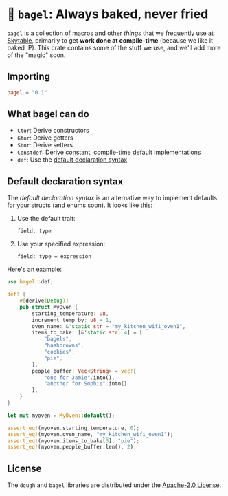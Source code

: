 # 🥯 `bagel`: Always baked, never fried

`bagel` is a collection of macros and other _things_ that we frequently use at [Skytable](https://github.com/skytable/skytable),
primarily to get **work done at compile-time** (because we like it baked :P). This crate contains some of the stuff we use, and we'll add more of the "magic" soon.

## Importing

```toml
bagel = "0.1"
```

## What bagel can do

- `Ctor`: Derive constructors
- `Gtor`: Derive getters
- `Stor`: Derive setters
- `Constdef`: Derive constant, compile-time default implementations
- `def`: Use the [default declaration syntax](#default-declaration-syntax)

## Default declaration syntax

The _default declaration syntax_ is an alternative way to implement defaults for your structs (and enums
soon). It looks like this:

1. Use the default trait:
   ```
   field: type
   ```
2. Use your specified expression:
   ```
   field: type = expression
   ```

Here's an example:

```rust
use bagel::def;

def! {
    #[derive(Debug)]
    pub struct MyOven {
        starting_temperature: u8,
        increment_temp_by: u8 = 1,
        oven_name: &'static str = "my_kitchen_wifi_oven1",
        items_to_bake: [&'static str; 4] = [
            "bagels",
            "hashbrowns",
            "cookies",
            "pie",
        ],
        people_buffer: Vec<String> = vec![
            "one for Jamie".into(),
            "another for Sophie".into()
        ],
    }
}

let mut myoven = MyOven::default();

assert_eq!(myoven.starting_temperature, 0);
assert_eq!(myoven.oven_name, "my_kitchen_wifi_oven1");
assert_eq!(myoven.items_to_bake[3], "pie");
assert_eq!(myoven.people_buffer.len(), 2);
```

## License

The `dough` and `bagel` libraries are distributed under the [Apache-2.0 License](./LICENSE).
